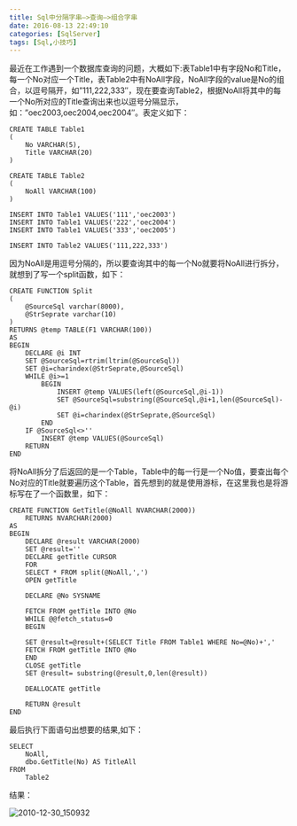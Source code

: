 ```yaml
---
title: Sql中分隔字串–>查询–>组合字串
date: 2016-08-13 22:49:10
categories: [SqlServer]
tags: [Sql,小技巧]
---
```


最近在工作遇到一个数据库查询的问题，大概如下:表Table1中有字段No和Title，每一个No对应一个Title，表Table2中有NoAll字段，NoAll字段的value是No的组合，以逗号隔开，如”111,222,333″，现在要查询Table2，根据NoAll将其中的每一个No所对应的Title查询出来也以逗号分隔显示，如：”oec2003,oec2004,oec2004″。表定义如下：
<!--more-->

```
CREATE TABLE Table1
(
    No VARCHAR(5),
    Title VARCHAR(20)
)

CREATE TABLE Table2
(
    NoAll VARCHAR(100)
)

INSERT INTO Table1 VALUES('111','oec2003')
INSERT INTO Table1 VALUES('222','oec2004')
INSERT INTO Table1 VALUES('333','oec2005')

INSERT INTO Table2 VALUES('111,222,333')
```

因为NoAll是用逗号分隔的，所以要查询其中的每一个No就要将NoAll进行拆分，就想到了写一个split函数，如下：

```
CREATE FUNCTION Split
(
    @SourceSql varchar(8000),
    @StrSeprate varchar(10)
)
RETURNS @temp TABLE(F1 VARCHAR(100))
AS
BEGIN
    DECLARE @i INT
    SET @SourceSql=rtrim(ltrim(@SourceSql))
    SET @i=charindex(@StrSeprate,@SourceSql)
    WHILE @i>=1
        BEGIN
            INSERT @temp VALUES(left(@SourceSql,@i-1))
            SET @SourceSql=substring(@SourceSql,@i+1,len(@SourceSql)-@i)
            SET @i=charindex(@StrSeprate,@SourceSql)
        END
    IF @SourceSql<>''
        INSERT @temp VALUES(@SourceSql)
    RETURN
END
```

将NoAll拆分了后返回的是一个Table，Table中的每一行是一个No值，要查出每个No对应的Title就要遍历这个Table，首先想到的就是使用游标，在这里我也是将游标写在了一个函数里，如下：

```
CREATE FUNCTION GetTitle(@NoAll NVARCHAR(2000))
    RETURNS NVARCHAR(2000)
AS
BEGIN
    DECLARE @result VARCHAR(2000)
    SET @result=''
    DECLARE getTitle CURSOR
    FOR
    SELECT * FROM split(@NoAll,',')
    OPEN getTitle

    DECLARE @No SYSNAME

    FETCH FROM getTitle INTO @No
    WHILE @@fetch_status=0
    BEGIN

    SET @result=@result+(SELECT Title FROM Table1 WHERE No=@No)+','
    FETCH FROM getTitle INTO @No
    END
    CLOSE getTitle
    SET @result= substring(@result,0,len(@result))

    DEALLOCATE getTitle

    RETURN @result
END
```

最后执行下面语句出想要的结果,如下：

```
SELECT
    NoAll,
    dbo.GetTitle(No) AS TitleAll
FROM
    Table2
```

结果：

![2010-12-30_150932](http://oec2003.qiniudn.com/2010-12-30_150932.gif)



